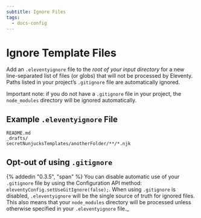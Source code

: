 ```yaml
---
subtitle: Ignore Files
tags:
  - docs-config
---
```

# Ignore Template Files

Add an `.eleventyignore` file to the _root of your input directory_ for a new line-separated list of files (or globs) that will not be processed by Eleventy. Paths listed in your project’s `.gitignore` file are automatically ignored.

Important note: if you do not have a `.gitignore` file in your project, the `node_modules` directory will be ignored automatically.

## Example `.eleventyignore` File

```
README.md
_drafts/
secretNunjucksTemplates/anotherFolder/**/*.njk
```

## Opt-out of using `.gitignore`

{% addedin "0.3.5", "span" %} You can disable automatic use of your `.gitignore` file by using the Configuration API method: `eleventyConfig.setUseGitIgnore(false);`. When using `.gitignore` is disabled, `.eleventyignore` will be the single source of truth for ignored files. This also means that your `node_modules` directory will be processed unless otherwise specified in your `.eleventyignore` file._
